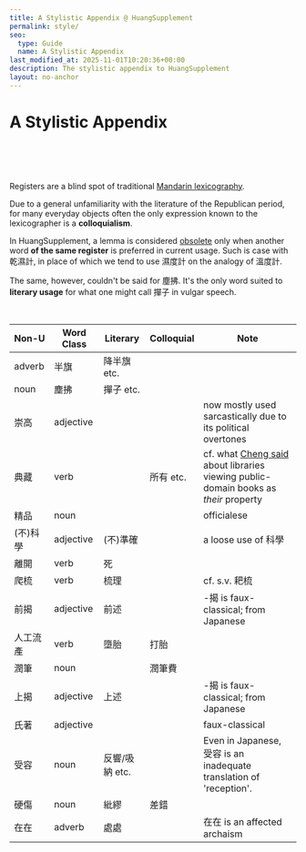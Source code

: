 ```yaml
---
title: A Stylistic Appendix @ HuangSupplement
permalink: style/
seo:
  type: Guide
  name: A Stylistic Appendix
last_modified_at: 2025-11-01T10:20:36+00:00
description: The stylistic appendix to HuangSupplement
layout: no-anchor
---
```

# A Stylistic Appendix
&nbsp;  
&nbsp;  
&nbsp;  
&nbsp;  
Registers are a blind spot of traditional [Mandarin lexicography](https://t18d.github.io/HuangSupplement/tally/).

Due to a general unfamiliarity with the literature of the Republican period, for many everyday objects often the only expression known to the lexicographer is a **colloquialism**.

In HuangSupplement, a lemma is considered [obsolete](https://t18d.github.io/HuangSupplement/obsolete/) only when another word **of the same register** is preferred in current usage. Such is case with 乾濕計, in place of which we tend to use 濕度計 on the analogy of 溫度計.

The same, however, couldn't be said for 塵拂. It's the only word suited to **literary usage** for what one might call 撣子 in vulgar speech.

&nbsp;  
<!-- Anything not in the table must be before this comment. -->

Non-U|Word Class|Literary|Colloquial|Note|
---|---|---|---|---|
|adverb|半旗|降半旗 etc.||
|noun|塵拂|撣子 etc.||
崇高|adjective|||now mostly used sarcastically due to its political overtones|
典藏|verb||所有 etc.|cf. what [Cheng said](https://www.shuge.org/shiyi_sui/#:~:text=防御) about libraries viewing public-domain books as _their_ property|
精品|noun|||officialese|
(不)科學|adjective|(不)準確||a loose use of 科學|
離開|verb|死|||
爬梳|verb|梳理||cf. s.v. 耙梳|
前揭|adjective|前述||-揭 is faux-classical; from Japanese|
人工流產|verb|墮胎|打胎||
潤筆|noun||潤筆費||
上揭|adjective|上述||-揭 is faux-classical; from Japanese|
氏著|adjective|||faux-classical|
受容|noun|反響/吸納 etc.||Even in Japanese, 受容 is an inadequate translation of 'reception'.|
硬傷|noun|紕繆|差錯||
在在|adverb|處處||在在 is an affected archaism|
